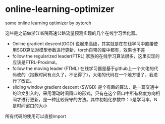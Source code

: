 # online-learning-optimizer
some online learning optimizer by pytorch

这些是之前做浙江省院高速公路流量预测实现的几个在线学习优化器。
* Online gradient descent(OGD) 说起来高级，其实就是在在线学习中直接使用SGD算法对模型参数进行更新，torch自带的库中都有，效果也不差
* follow the regularized leader(FTRL) 家族的在线学习算法很多，这里实现的应该是FTRL-Proximal。
* follow the moving leader (FTML) 在线学习器是基于github上一个大佬的代码改的（抱歉时间有点久了，不记得了），大佬的代码在一个地方错了，我进行了改正。
* sliding window gradient descent (SWGD) 是个有趣的算法，是一篇交通中的论文引入的，采用滑动时间窗口的形式，只有在这个窗口中所有梯度方向相同才进行更新，是一种比较保守的方法。其中初始化参数中：lr是学习率，N是时间窗口的大小

所有代码的使用可以直接import
